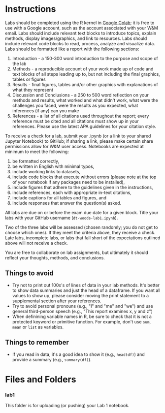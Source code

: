 # Instructions

Labs should be completed using the R kernel in [Google Colab](https://colab.to/r); it is free to use with a Google account, such as the account associated with your W&M email.
Labs should include relevant text blocks to introduce topics, explain methods, display images/graphics, and link to resources.
Labs should include relevant code blocks to read, process, analyze and visualize data.
Labs should be formatted like a report with the following sections:

1. Introduction - a 150-300 word introduction to the purpose and scope of the lab
1. Methods - a reproducible account of your work made up of code and text blocks of all steps leading up to, but not including the final graphics, tables or figures
1. Results - final figures, tables and/or other graphics with explanations of what they represent
1. Discussion and Conclusions - a 250 to 500 word reflection on your methods and results, what worked and what didn't work, what were the challenges you faced, were the results as you expected, what inferences (if any) can you make
1. References - a list of all citations used throughout the report; every reference must be cited and all citations must show up in your references. Please use the latest APA guidelines for your citation style.

To receive a check for a lab, submit your .ipynb (or a link to your shared Jupyter Notebook) to GitHub; if sharing a link, please make certain share permissions allow for W&M user access.
Notebooks are expected at minimum to meet the following:

1. be formatted correctly,
1. be written in English with minimal typos,
1. include working links to datasets,
1. include code blocks that execute without errors (please note at the top of your notebook if any packages need to be installed),
1. include figures that adhere to the guidelines given in the instructions,
1. include references, each with appropriate in-text citations,
1. include captions for all tables and figures, and
1. include responses that answer the question(s) asked.

All labs are due on or before the exam due date for a given block.
Title your labs with your GitHub username (`dt-woods-lab1.ipynb`).

Two of the three labs will be assessed (chosen randomly; you do not get to choose which ones).
If they meet the criteria above, they receive a check.
Late labs, incomplete labs, or labs that fall short of the expectations outlined above will not receive a check.

You are free to collaborate on lab assignments, but ultimately it should reflect your thoughts, methods, and conclusions.

## Things to avoid

- Try not to print out 100x's of lines of data in your lab methods. It's better to show data summaries and just the head of a dataframe. If you want all values to show up, please consider moving the print statement to a supplemental section after your references.
- Try to avoid personal pronouns (e.g., "I" and "me" and "we") and use general third-person speech (e.g., "This report examines x, y and z")
- When definining variable names in R, be sure to check that it is not a protected keyword or primitive function. For example, don't use `sum`, `mean` or `list` as variables.

## Things to remember

- If you read in data, it's a good idea to show it (e.g., `head(df)`) and provide a summary (e.g., `summary(df)`).

# Files and Folders

### lab1
This folder is for uploading (or pushing) your Lab 1 notebook.
